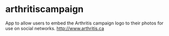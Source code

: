 arthritiscampaign
=================
App to allow users to embed the Arthritis campaign logo to their photos for use on social networks.
http://www.arthritis.ca
